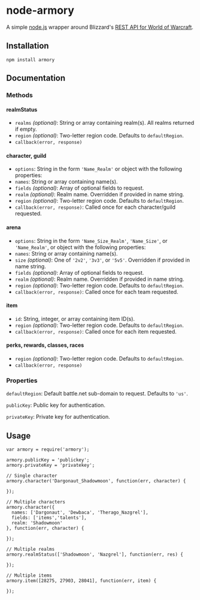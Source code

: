 # node-armory

A simple [node.js](http://github.com/joyent/node) wrapper around Blizzard's [REST API for World of Warcraft](http://blizzard.github.com/api-wow-docs/).

## Installation

    npm install armory

## Documentation

### Methods

#### realmStatus
* `realms` _(optional)_: String or array containing realm(s). All realms returned if empty.
* `region` _(optional)_: Two-letter region code. Defaults to `defaultRegion`.
* `callback(error, response)`
  
#### character, guild
* `options`: String in the form `'Name_Realm'` or object with the following properties:
 * `names`: String or array containing name(s).
 * `fields` _(optional)_: Array of optional fields to request.
 * `realm` _(optional)_: Realm name. Overridden if provided in name string.
 * `region` _(optional)_: Two-letter region code. Defaults to `defaultRegion`.
* `callback(error, response)`: Called once for each character/guild requested.
  
#### arena
* `options`: String in the form `'Name_Size_Realm'`, `'Name_Size'`, or `'Name_Realm'`, or object with the following properties:
 * `names`: String or array containing name(s).
 * `size` _(optional)_: One of `'2v2'`, `'3v3'`, or `'5v5'`. Overridden if provided in name string.
 * `fields` _(optional)_: Array of optional fields to request.
 * `realm` _(optional)_: Realm name. Overridden if provided in name string.
 * `region` _(optional)_: Two-letter region code. Defaults to `defaultRegion`.
* `callback(error, response)`: Called once for each team requested.

#### item
* `id`: String, integer, or array containing item ID(s).
* `region` _(optional)_: Two-letter region code. Defaults to `defaultRegion`.
* `callback(error, response)`: Called once for each item requested.
  
#### perks, rewards, classes, races
* `region` _(optional)_: Two-letter region code. Defaults to `defaultRegion`.
* `callback(error, response)`
 
### Properties

`defaultRegion`: Default battle.net sub-domain to request. Defaults to `'us'`.
  
`publicKey`: Public key for authentication.
  
`privateKey`: Private key for authentication.

## Usage

    var armory = require('armory');
    
    armory.publicKey = 'publickey';
    armory.privateKey = 'privatekey';
    
    // Single character
    armory.character('Dargonaut_Shadowmoon', function(err, character) {
      
    });
    
    // Multiple characters
    armory.character({
      names: ['Dargonaut', 'Dewbaca', 'Therago_Nazgrel'],
      fields: ['items','talents'],
      realm: 'Shadowmoon'
    }, function(err, character) {
      
    });
    
    // Multiple realms
    armory.realmStatus(['Shadowmoon', 'Nazgrel'], function(err, res) {
      
    });
    
    // Multiple items
    armory.item([28275, 27903, 28041], function(err, item) {
      
    });
